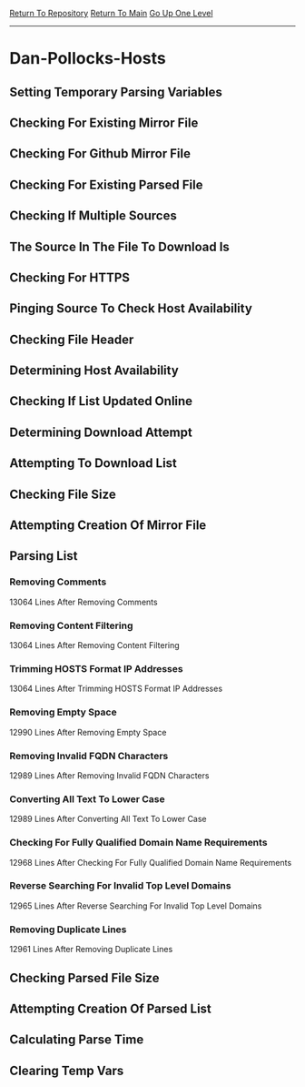 [Return To Repository](https://github.com/deathbybandaid/piholeparser/)
[Return To Main](https://github.com/deathbybandaid/piholeparser/blob/master/RecentRunLogs/Mainlog.md)
[Go Up One Level](https://github.com/deathbybandaid/piholeparser/blob/master/RecentRunLogs/TopLevelScripts/30-Processing-Blacklists.md)
____________________________________
# Dan-Pollocks-Hosts
## Setting Temporary Parsing Variables
## Checking For Existing Mirror File
## Checking For Github Mirror File
## Checking For Existing Parsed File
## Checking If Multiple Sources
## The Source In The File To Download Is
## Checking For HTTPS
## Pinging Source To Check Host Availability
## Checking File Header
## Determining Host Availability
## Checking If List Updated Online
## Determining Download Attempt
## Attempting To Download List
## Checking File Size
## Attempting Creation Of Mirror File
## Parsing List
### Removing Comments
13064 Lines After Removing Comments
### Removing Content Filtering
13064 Lines After Removing Content Filtering
### Trimming HOSTS Format IP Addresses
13064 Lines After Trimming HOSTS Format IP Addresses
### Removing Empty Space
12990 Lines After Removing Empty Space
### Removing Invalid FQDN Characters
12989 Lines After Removing Invalid FQDN Characters
### Converting All Text To Lower Case
12989 Lines After Converting All Text To Lower Case
### Checking For Fully Qualified Domain Name Requirements
12968 Lines After Checking For Fully Qualified Domain Name Requirements
### Reverse Searching For Invalid Top Level Domains
12965 Lines After Reverse Searching For Invalid Top Level Domains
### Removing Duplicate Lines
12961 Lines After Removing Duplicate Lines
## Checking Parsed File Size
## Attempting Creation Of Parsed List
## Calculating Parse Time
## Clearing Temp Vars
